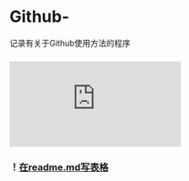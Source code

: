 # Github-
记录有关于Github使用方法的程序

###    ![如何在Readme.md中上传文件夹中图片](https://github.com/xiaxiagao/Github-/blob/main/uploadimage.md)
###    ！[在readme.md写表格](https://github.com/xiaxiagao/Github-/blob/main/Userfiles/table.md)
